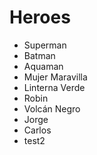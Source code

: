 # Heroes

* Superman
* Batman
* Aquaman
* Mujer Maravilla
* Linterna Verde
* Robin
* Volcán Negro
* Jorge
* Carlos
* test2
